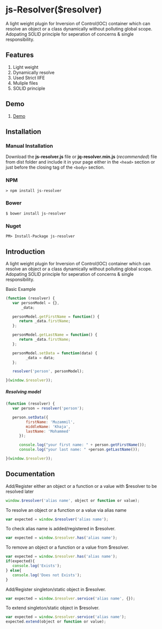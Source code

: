 js-Resolver($resolver)
===================
A light weight plugin for Inversion of Control(IOC) container which can resolve an object or a class dynamically without polluting global scope. Adopating SOLID principle for seperation of concerns & single responsibility.

## Features
1. Light weight
2. Dynamically resolve 
3. Used Strict IIFE
4. Muliple files
5. SOLID principle


## Demo
1. [Demo](https://muzammilkm.github.io/js-resolver/docs/index.html)

## Installation

### Manual Installation

Download the **js-resolver.js** file or **jq-resolver.min.js** (*recommended*) file from dist folder and include it in your page either in the `<head>` section or just before the closing tag of the `<body>` section.

### NPM
```
> npm install js-resolver
```

### Bower
```
$ bower install js-resolver
```

### Nuget
```
PM> Install-Package js-resolver
```

## Introduction
A light weight plugin for Inversion of Control(IOC) container which can resolve an object or a class dynamically without polluting global scope. Adopating SOLID principle for seperation of concerns & single responsibility.

Basic Example
```javascript
(function (resolver) {
   var personModel = {},
       _data;

   personModel.getFirstName = function() {
      return _data.firstName;
   };

   personModel.getLastName = function() {
      return _data.firstName;
   };

   personModel.setData = function(data) {
         _data = data;
   };

   resolver('person', personModel);

}(window.$resolver));
```
##### Resolving model
```javascript
(function (resolver) {
   var person = resolver('person');

   person.setData({
         firstName: 'Muzammil',
         middleName: 'Khaja',
         lastName: 'Mohammed'
      });

      console.log("your first name: " + person.getFirstName());
      console.log("your last name: " +person.getLastName());

}(window.$resolver));
```

## Documentation
Add/Register either an object or a function or a value with $resolver to be resolved later
```javascript
window.$resolver('alias name', object or function or value);
```
To resolve an object or a function or a value via alias name
```javascript
var expected = window.$resolver('alias name');
```
To check alias name is added/registered in $resolver.
```javascript
var expected = window.$resolver.has('alias name');
```
To remove an object or a function or a value from $resolver.
```javascript
var expected = window.$resolver.has('alias name');
if(expected){
   console.log('Exists');
} else{
   console.log('Does not Exists');
}
```
Add/Register singleton/static object in $resolver.
```javascript
var expected = window.$resolver.service('alias name', {});
```
To extend singleton/static object in $resolver.
```javascript
var expected = window.$resolver.service('alias name');
expected.extend(object or function or value);
```